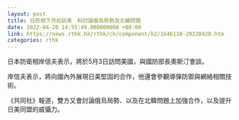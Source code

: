```yaml
---
layout: post
title: 日防相下月初訪美　料討論俄烏局勢及北韓問題
date: 2022-04-28 14:55:49.000000000 +08:00
link: https://news.rthk.hk/rthk/ch/component/k2/1646110-20220428.htm
categories: rthk
---
```


日本防衛相岸信夫表示，將於5月3日訪問美國，與國防部長奧斯汀會談。

岸信夫表示，將向國內外展現日美堅固的合作，他還會參觀導彈防禦與網絡相關技術。

《共同社》報道，雙方又會討論俄烏局勢、以及在北韓問題上加強合作，以及提升日美同盟的威懾力。
